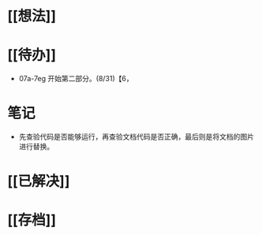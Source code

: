 # [[想法]]

# [[待办]]
- 07a-7eg 开始第二部分。(8/31)【6，
# 笔记
- 先查验代码是否能够运行，再查验文档代码是否正确，最后则是将文档的图片进行替换。
# [[已解决]]

# [[存档]]